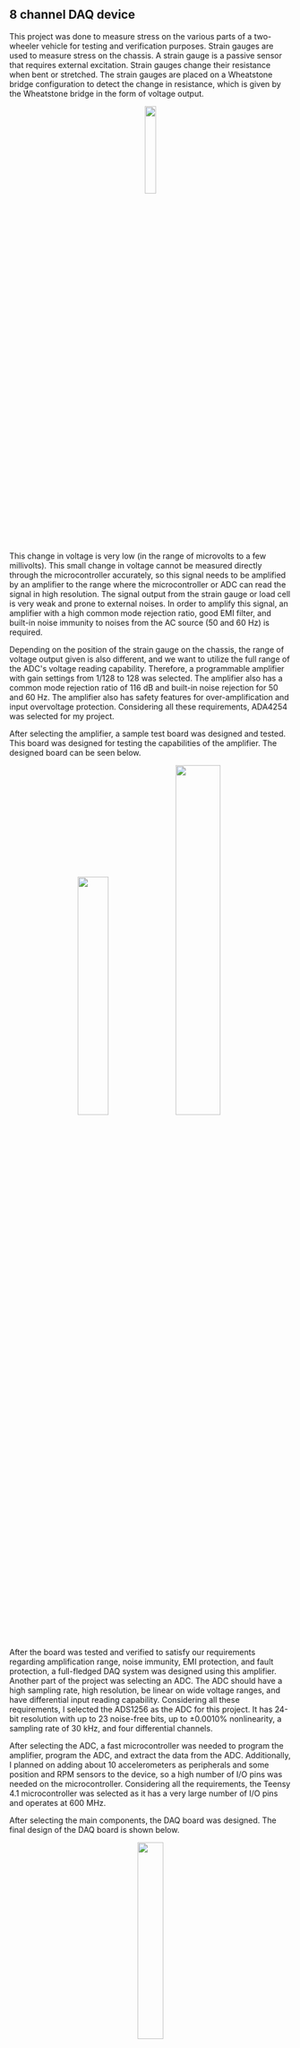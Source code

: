 ## 8 channel DAQ device
This project was done to measure stress on the various parts of a two-wheeler vehicle for testing and verification purposes. Strain gauges are used to measure stress on the chassis. A strain gauge is a passive sensor that requires external excitation. Strain gauges change their resistance when bent or stretched. The strain gauges are placed on a Wheatstone bridge configuration to detect the change in resistance, which is given by the Wheatstone bridge in the form of voltage output.

<p align="center">
  <img src="https://github.com/anpmht/anpmht/assets/42551612/c5707748-49d1-403c-9fca-1456b298cd81"  width="20%" >
</p>

This change in voltage is very low (in the range of microvolts to a few millivolts). This small change in voltage cannot be measured directly through the microcontroller accurately, so this signal needs to be amplified by an amplifier to the range where the microcontroller or ADC can read the signal in high resolution. The signal output from the strain gauge or load cell is very weak and prone to external noises. In order to amplify this signal, an amplifier with a high common mode rejection ratio, good EMI filter, and built-in noise immunity to noises from the AC source (50 and 60 Hz) is required.

Depending on the position of the strain gauge on the chassis, the range of voltage output given is also different, and we want to utilize the full range of the ADC's voltage reading capability. Therefore, a programmable amplifier with gain settings from 1/128 to 128 was selected. The amplifier also has a common mode rejection ratio of 116 dB and built-in noise rejection for 50 and 60 Hz. The amplifier also has safety features for over-amplification and input overvoltage protection. Considering all these requirements, ADA4254 was selected for my project.

After selecting the amplifier, a sample test board was designed and tested. This board was designed for testing the capabilities of the amplifier. The designed board can be seen below.

<p align="center">
<img src="https://github.com/anpmht/anpmht/assets/42551612/4888e8d5-5d05-4013-bb50-fae23854b8ad"  width="33%" >
<img src="https://github.com/anpmht/anpmht/assets/42551612/7a98f07a-910b-46c9-9774-4f10c43972f2"  width="40%" >
</p>

After the board was tested and verified to satisfy our requirements regarding amplification range, noise immunity, EMI protection, and fault protection, a full-fledged DAQ system was designed using this amplifier. Another part of the project was selecting an ADC. The ADC should have a high sampling rate, high resolution, be linear on wide voltage ranges, and have differential input reading capability. Considering all these requirements, I selected the ADS1256 as the ADC for this project. It has 24-bit resolution with up to 23 noise-free bits, up to ±0.0010% nonlinearity, a sampling rate of 30 kHz, and four differential channels.

After selecting the ADC, a fast microcontroller was needed to program the amplifier, program the ADC, and extract the data from the ADC. Additionally, I planned on adding about 10 accelerometers as peripherals and some position and RPM sensors to the device, so a high number of I/O pins was needed on the microcontroller. Considering all the requirements, the Teensy 4.1 microcontroller was selected as it has a very large number of I/O pins and operates at 600 MHz.

After selecting the main components, the DAQ board was designed. The final design of the DAQ board is shown below.

<p align="center">
<img src="https://github.com/anpmht/anpmht/assets/42551612/699009b5-df56-4bb3-862a-20f0ec763c6e"  width="30%">
</p>

This board requires a power supply of ±12 volts. The negative supply is needed to amplify the negative differential signals. The amplifier requires a ±12-volt signal and a digital power supply of 5V and 3.3V. The ADS1256 requires two voltage supplies: a 5V supply for the analog part and a 3.3V supply for the digital part. The Teensy 4.1 needs a 5V supply, which is regulated by its internal regulator.

SMA connectors are used to connect the strain gauge signals to the DAQ board, along with shielded cables to shield the signal from the strain gauge to the amplifier. Before the signal goes to the amplifier, the Wheatstone bridge needs to be balanced. For this purpose, 15-turn 100K trimmers are placed on the board, which can pull the signal up or down to balance the Wheatstone bridge under ideal conditions. After that, the signal passes through test points to reach the amplifier. There are test points on both the input and output signals of the amplifier. The amplifier's output signal then passes through a low-pass filter to the differential inputs of the ADC. The ADC also requires an external crystal of 7.68 MHz to perform internal sampling and conversion operations. All the amplifiers and ADCs are connected to the Teensy via SPI lines. The final assembled board of this project is shown below.

<p align="center">
<img src="https://github.com/anpmht/anpmht/assets/42551612/c3bac8ef-68d6-4719-99f6-c17e9932acf5"  width="30%">
</p>

For the implementation of this board to collect road load data from the vehicle, two boards were used to collect data from 16 channels of strain gauges. Additionally, 10 ADXL345 accelerometers were connected to this system, along with two LVDT position sensors to determine acceleration at various positions of the bike and to measure shock displacement.

To integrate the two DAQ boards together, a daughter board was created on the matrix board, which controlled both boards simultaneously. The daughter board facilitated the coordination and synchronization of data acquisition from multiple sensors. The setup is depicted below.

<p align="center">
<img src="https://github.com/anpmht/anpmht/assets/42551612/53de2fd8-1001-4128-a392-1af647ac673f"  width="30%">
</p>

the final implementation of the DAQ system to collect road load data can be seen in the figure below.

<p align="center">
<img src="https://github.com/anpmht/anpmht/assets/42551612/b9c7649c-65d5-42df-88a9-e19875e74379"  width="30%">
</p>

